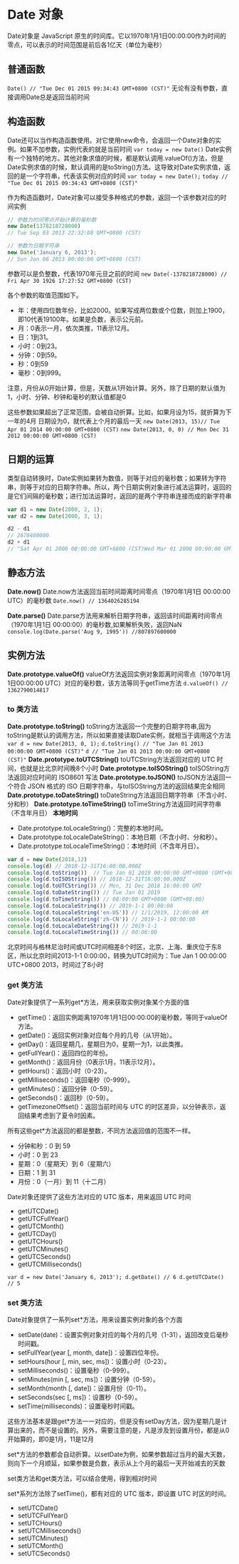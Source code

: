 # Date 对象
Date对象是 JavaScript 原生的时间库。它以1970年1月1日00:00:00作为时间的零点，可以表示的时间范围是前后各1亿天（单位为毫秒）

## 普通函数
`Date() // "Tue Dec 01 2015 09:34:43 GMT+0800 (CST)"`
无论有没有参数，直接调用Date总是返回当前时间

## 构造函数
Date还可以当作构造函数使用。对它使用new命令，会返回一个Date对象的实例。如果不加参数，实例代表的就是当前时间
`var today = new Date()`
Date实例有一个独特的地方。其他对象求值的时候，都是默认调用.valueOf()方法，但是Date实例求值的时候，默认调用的是toString()方法。这导致对Date实例求值，返回的是一个字符串，代表该实例对应的时间
`var today = new Date();`
`today // "Tue Dec 01 2015 09:34:43 GMT+0800 (CST)"`

作为构造函数时，Date对象可以接受多种格式的参数，返回一个该参数对应的时间实例

```javascript
// 参数为时间零点开始计算的毫秒数
new Date(1378218728000)
// Tue Sep 03 2013 22:32:08 GMT+0800 (CST)

// 参数为日期字符串
new Date('January 6, 2013');
// Sun Jan 06 2013 00:00:00 GMT+0800 (CST)
```

参数可以是负整数，代表1970年元旦之前的时间
`new Date(-1378218728000) // Fri Apr 30 1926 17:27:52 GMT+0800 (CST)`

各个参数的取值范围如下。

- 年：使用四位数年份，比如2000。如果写成两位数或个位数，则加上1900，即10代表19100年。如果是负数，表示公元前。
- 月：0表示一月，依次类推，11表示12月。
- 日：1到31。
- 小时：0到23。
- 分钟：0到59。
- 秒：0到59
- 毫秒：0到999。

注意，月份从0开始计算，但是，天数从1开始计算。另外，除了日期的默认值为1，小时、分钟、秒钟和毫秒的默认值都是0

这些参数如果超出了正常范围，会被自动折算。比如，如果月设为15，就折算为下一年的4月
日期设为0，就代表上个月的最后一天
`new Date(2013, 15)// Tue Apr 01 2014 00:00:00 GMT+0800 (CST)`
`new Date(2013, 0, 0) // Mon Dec 31 2012 00:00:00 GMT+0800 (CST)`

## 日期的运算
类型自动转换时，Date实例如果转为数值，则等于对应的毫秒数；如果转为字符串，则等于对应的日期字符串。所以，两个日期实例对象进行减法运算时，返回的是它们间隔的毫秒数；进行加法运算时，返回的是两个字符串连接而成的新字符串
```javascript
var d1 = new Date(2000, 2, 1);
var d2 = new Date(2000, 3, 1);

d2 - d1
// 2678400000
d2 + d1
// "Sat Apr 01 2000 00:00:00 GMT+0800 (CST)Wed Mar 01 2000 00:00:00 GMT+0800 (CST)"
```

## 静态方法

**Date.now()**
Date.now方法返回当前时间距离时间零点（1970年1月1日 00:00:00 UTC）的毫秒数
`Date.now() // 1364026285194`

**Date.parse()**
Date.parse方法用来解析日期字符串，返回该时间距离时间零点（1970年1月1日 00:00:00）的毫秒数,如果解析失败，返回NaN
`console.log(Date.parse('Aug 9, 1995')) //807897600000`

## 实例方法
**Date.prototype.valueOf()**
valueOf方法返回实例对象距离时间零点（1970年1月1日00:00:00 UTC）对应的毫秒数，该方法等同于getTime方法
`d.valueOf() // 1362790014817`

### to 类方法
**Date.prototype.toString()**
toString方法返回一个完整的日期字符串,因为toString是默认的调用方法，所以如果直接读取Date实例，就相当于调用这个方法
`var d = new Date(2013, 0, 1);` 
`d.toString() // "Tue Jan 01 2013 00:00:00 GMT+0800 (CST)"`
`d // "Tue Jan 01 2013 00:00:00 GMT+0800 (CST)"`
**Date.prototype.toUTCString()**
toUTCString方法返回对应的 UTC 时间，也就是比北京时间晚8个小时
**Date.prototype.toISOString()**
toISOString方法返回对应时间的 ISO8601 写法
**Date.prototype.toJSON()**
toJSON方法返回一个符合 JSON 格式的 ISO 日期字符串，与toISOString方法的返回结果完全相同
**Date.prototype.toDateString()**
toDateString方法返回日期字符串（不含小时、分和秒）
**Date.prototype.toTimeString()**
toTimeString方法返回时间字符串（不含年月日）
**本地时间**
- Date.prototype.toLocaleString()：完整的本地时间。
- Date.prototype.toLocaleDateString()：本地日期（不含小时、分和秒）。
- Date.prototype.toLocaleTimeString()：本地时间（不含年月日）。
```javascript
var d = new Date(2018,12)
console.log(d) // 2018-12-31T16:00:00.000Z
console.log(d.toString())  // Tue Jan 01 2019 00:00:00 GMT+0800 (GMT+08:00)
console.log(d.toISOString()) // 2018-12-31T16:00:00.000Z
console.log(d.toUTCString()) // Mon, 31 Dec 2018 16:00:00 GMT
console.log(d.toDateString()) // Tue Jan 01 2019
console.log(d.toTimeString()) // 00:00:00 GMT+0800 (GMT+08:00)
console.log(d.toLocaleString()) // 2019-1-1 00:00:00
console.log(d.toLocaleString('en-US')) // 1/1/2019, 12:00:00 AM
console.log(d.toLocaleString('zh-CN')) // 2019-1-1 00:00:00
console.log(d.toLocaleDateString()) // 2019-1-1
console.log(d.toLocaleTimeString()) // 00:00:00
```
 北京时间与格林尼治时间或UTC时间相差8个时区，北京、上海、重庆位于东8区，所以北京时间2013-1-1 0:00:00，转换为UTC时间为：Tue Jan 1 00:00:00 UTC+0800 2013，时间过了8小时

### get 类方法
Date对象提供了一系列get*方法，用来获取实例对象某个方面的值
- getTime()：返回实例距离1970年1月1日00:00:00的毫秒数，等同于valueOf方法。
- getDate()：返回实例对象对应每个月的几号（从1开始）。
- getDay()：返回星期几，星期日为0，星期一为1，以此类推。
- getFullYear()：返回四位的年份。
- getMonth()：返回月份（0表示1月，11表示12月）。
- getHours()：返回小时（0-23）。
- getMilliseconds()：返回毫秒（0-999）。
- getMinutes()：返回分钟（0-59）。
- getSeconds()：返回秒（0-59）。
- getTimezoneOffset()：返回当前时间与 UTC 的时区差异，以分钟表示，返回结果考虑到了夏令时因素。

所有这些get*方法返回的都是整数，不同方法返回值的范围不一样。

- 分钟和秒：0 到 59
- 小时：0 到 23
- 星期：0（星期天）到 6（星期六）
- 日期：1 到 31
- 月份：0（一月）到 11（十二月）

Date对象还提供了这些方法对应的 UTC 版本，用来返回 UTC 时间
- getUTCDate()
- getUTCFullYear()
- getUTCMonth()
- getUTCDay()
- getUTCHours()
- getUTCMinutes()
- getUTCSeconds()
- getUTCMilliseconds()

`var d = new Date('January 6, 2013'); d.getDate() // 6 d.getUTCDate() // 5`

### set 类方法
Date对象提供了一系列set*方法，用来设置实例对象的各个方面
- setDate(date)：设置实例对象对应的每个月的几号（1-31），返回改变后毫秒时间戳。
- setFullYear(year [, month, date])：设置四位年份。
- setHours(hour [, min, sec, ms])：设置小时（0-23）。
- setMilliseconds()：设置毫秒（0-999）。
- setMinutes(min [, sec, ms])：设置分钟（0-59）。
- setMonth(month [, date])：设置月份（0-11）。
- setSeconds(sec [, ms])：设置秒（0-59）。
- setTime(milliseconds)：设置毫秒时间戳。

这些方法基本是跟get*方法一一对应的，但是没有setDay方法，因为星期几是计算出来的，而不是设置的。另外，需要注意的是，凡是涉及到设置月份，都是从0开始算的，即0是1月，11是12月

set*方法的参数都会自动折算。以setDate为例，如果参数超过当月的最大天数，则向下一个月顺延，如果参数是负数，表示从上个月的最后一天开始减去的天数

set类方法和get类方法，可以结合使用，得到相对时间

set*系列方法除了setTime()，都有对应的 UTC 版本，即设置 UTC 时区的时间。

- setUTCDate()
- setUTCFullYear()
- setUTCHours()
- setUTCMilliseconds()
- setUTCMinutes()
- setUTCMonth()
- setUTCSeconds()
